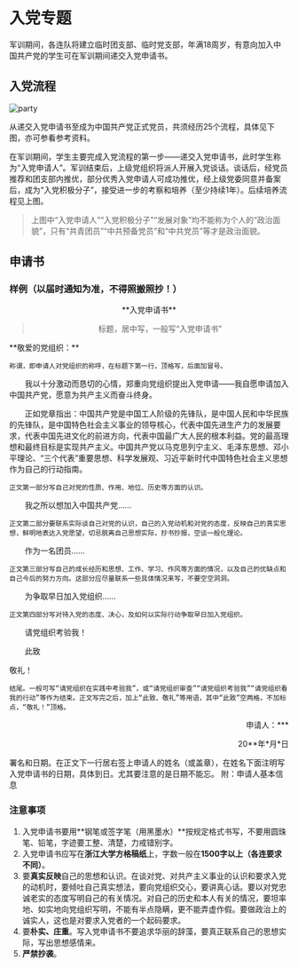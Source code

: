 # 入党专题

军训期间，各连队将建立临时团支部、临时党支部，年满18周岁，有意向加入中国共产党的学生可在军训期间递交入党申请书。

## 入党流程

![party](../assets/party.webp)

从递交入党申请书至成为中国共产党正式党员，共须经历25个流程，具体见下图，亦可参看参考资料。

在军训期间，学生主要完成入党流程的第一步——递交入党申请书，此时学生称为“入党申请人”。军训结束后，上级党组织将派人开展入党谈话。谈话后，经党员推荐和团支部内推优，部分优秀入党申请人可成功推优，经上级党委同意并备案后，成为“入党积极分子”，接受进一步的考察和培养（至少持续1年）。后续培养流程见上图。

> 上图中“入党申请人”“入党积极分子”“发展对象”均不能称为个人的“政治面貌”，只有“共青团员”“中共预备党员”和“中共党员”等才是政治面貌。

## 申请书

### 样例（以届时通知为准，不得照搬照抄！）

<center>
**入党申请书**<br>
<blockquote>标题，居中写，一般写“入党申请书”</blockquote>
</center>
**敬爱的党组织：**

    称谓，即申请人对党组织的称呼，在标题下第一行，顶格写，后面加冒号。

&emsp;&emsp;我以十分激动而恳切的心情，郑重向党组织提出入党申请——我自愿申请加入中国共产党，愿意为共产主义而奋斗终身。

&emsp;&emsp;正如党章指出：中国共产党是中国工人阶级的先锋队，是中国人民和中华民族的先锋队，是中国特色社会主义事业的领导核心，代表中国先进生产力的发展要求，代表中国先进文化的前进方向，代表中国最广大人民的根本利益。党的最高理想和最终目标是实现共产主义。中国共产党以马克思列宁主义、毛泽东思想、邓小平理论、“三个代表”重要思想、科学发展观、习近平新时代中国特色社会主义思想作为自己的行动指南。

    正文第一部分写自己对党的性质、作用、地位、历史等方面的认识。

&emsp;&emsp;我之所以想加入中国共产党……

    正文第二部分要联系实际谈自己对党的认识，自己的入党动机和对党的态度，反映自己的真实思想，鲜明地表达入党愿望，切忌脱离自己思想实际，抄书抄报，空谈一般化理论。

&emsp;&emsp;作为一名团员……

    正文第三部分写自己的成长经历和思想、工作、学习、作风等方面的情况，以及自己的优缺点和自己今后的努力方向。这部分应尽量联系一些具体情况来写，不要空空洞洞。

&emsp;&emsp;为争取早日加入党组织……

    正文第四部分写对待入党的态度、决心，及如何以实际行动争取早日加入党组织。

&emsp;&emsp;请党组织考验我！

&emsp;&emsp;此致

敬礼！

    结尾。一般可写“请党组织在实践中考验我”，或“请党组织审查”“请党组织考验我”“请党组织看我的行动”等作为结束。正文写完之后，加上“此致、敬礼”等用语，其中“此致”空两格，不加标点，“敬礼！”顶格。
<p align="right">申请人：*** </p>
<p align="right">20**年*月*日</p>
    署名和日期。在正文下一行居右签上申请人的姓名（或盖章），在姓名下面注明写入党申请书的日期，具体到日。尤其要注意的是日期不能忘。
附：申请人基本信息

### 注意事项

1. 入党申请书要用**钢笔或签字笔（用黑墨水）**按规定格式书写，不要用圆珠笔、铅笔，字迹要工整、清楚，力戒错别字。
2. 入党申请书应写在**浙江大学方格稿纸**上，字数一般在**1500字以上（各连要求不同）**。
3. 要**真实反映**自己的思想和认识。在谈对党、对共产主义事业的认识和要求入党的动机时，要倾吐自己真实想法，要向党组织交心，要讲真心话。要以对党忠诚老实的态度写明自己的有关情况。对自己的历史和本人有关的情况，要坦率地、如实地向党组织写明，不能有半点隐瞒，更不能弄虚作假。要做政治上的诚实人，这也是对要求入党者的一个起码要求。
4. 要**朴实、庄重**。写入党申请书不要追求华丽的辞藻，要真正联系自己的思想实际，写出思想感情来。
5. **严禁抄袭**。
